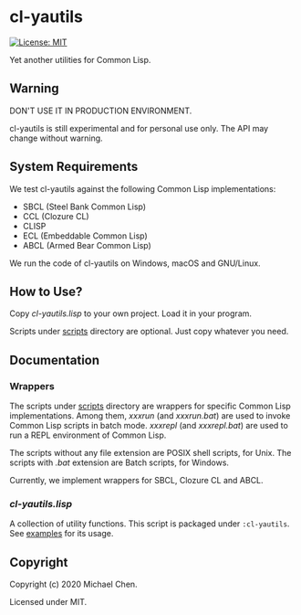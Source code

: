 # cl-yautils

[![License: MIT](https://img.shields.io/badge/License-MIT-yellow.svg)](https://opensource.org/licenses/MIT)

Yet another utilities for Common Lisp.

## Warning

DON'T USE IT IN PRODUCTION ENVIRONMENT.

cl-yautils is still experimental and for personal use only. The API may change without warning.

## System Requirements

We test cl-yautils against the following Common Lisp implementations:

* SBCL (Steel Bank Common Lisp)
* CCL (Clozure CL)
* CLISP
* ECL (Embeddable Common Lisp)
* ABCL (Armed Bear Common Lisp)

We run the code of cl-yautils on Windows, macOS and GNU/Linux.

## How to Use?

Copy *cl-yautils.lisp* to your own project. Load it in your program.

Scripts under [scripts](/scripts/) directory are optional. Just copy whatever you need.

## Documentation

### Wrappers

The scripts under [scripts](/scripts/) directory are wrappers for specific Common Lisp implementations. Among them, *xxxrun* (and *xxxrun.bat*) are used to invoke Common Lisp scripts in batch mode. *xxxrepl* (and *xxxrepl.bat*) are used to run a REPL environment of Common Lisp.

The scripts without any file extension are POSIX shell scripts, for Unix. The scripts with *.bat* extension are Batch scripts, for Windows.

Currently, we implement wrappers for SBCL, Clozure CL and ABCL.

### *cl-yautils.lisp*

A collection of utility functions. This script is packaged under `:cl-yautils`. See [examples](/examples/) for its usage.

## Copyright

Copyright (c) 2020 Michael Chen.

Licensed under MIT.
